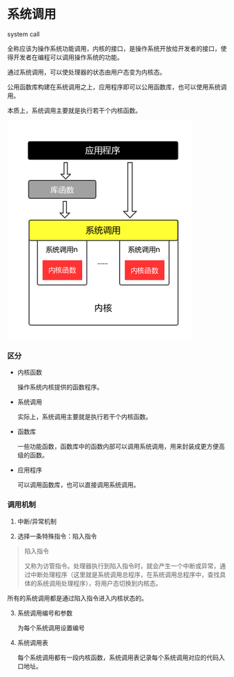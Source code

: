 # 系统调用

system call

全称应该为操作系统功能调用，内核的接口，是操作系统开放给开发者的接口，使得开发者在编程可以调用操作系统的功能。

通过系统调用，可以使处理器的状态由用户态变为内核态。

公用函数库构建在系统调用之上，应用程序即可以公用函数库，也可以使用系统调用。

本质上，系统调用主要就是执行若干个内核函数。


![系统调用](/asset/img/系统调用.png)


### 区分

- 内核函数
    
    操作系统内核提供的函数程序。

- 系统调用

    实际上，系统调用主要就是执行若干个内核函数。

- 函数库

    一些功能函数，函数库中的函数内部可以调用系统调用，用来封装成更方便高级的函数。

- 应用程序

    可以调用函数库，也可以直接调用系统调用。


### 调用机制

1. 中断/异常机制


2. 选择一条特殊指令：陷入指令

> 陷入指令
>
> 又称为访管指令。处理器执行到陷入指令时，就会产生一个中断或异常，通过中断处理程序（这里就是系统调用总程序，在系统调用总程序中，查找具体的系统调用处理程序），将用户态切换到内核态。

所有的系统调用都是通过陷入指令进入内核状态的。


3. 系统调用编号和参数

    为每个系统调用设置编号


4. 系统调用表

    每个系统调用都有一段内核函数，系统调用表记录每个系统调用对应的代码入口地址。
